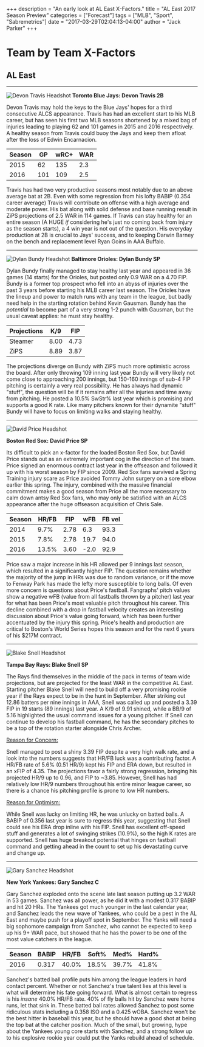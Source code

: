 +++
description = "An early look at AL East X-Factors."
title = "AL East 2017 Season Preview"
categories = ["Forecast"]
tags = ["MLB", "Sport", "Sabremetrics"]
date = "2017-03-29T02:04:13-04:00"
author = "Jack Parker"
+++

# Team by Team X-Factors

## AL East
____
![Devon Travis Headshot](/static/devonTravisHeadshot.png)
**Toronto Blue Jays: Devon Travis 2B**

Devon Travis may hold the keys to the Blue Jays' hopes for a third consecutive ALCS appearance. Travis has had an excellent start to his MLB career, but has seen his first two MLB seasons shortened by a mixed bag of injuries leading to playing 62 and 101 games in 2015 and 2016 respectively. A healthy season from Travis could buoy the Jays and keep them afloat after the loss of Edwin Encarnacion.



Season | GP | wRC+ | WAR
--- | --- | --- | ---
2015 | 62 | 135 | 2.3
2016 | 101 | 109 | 2.5



Travis has had two very productive seasons most notably due to an above average bat at 2B. Even with some regression from his lofty BABIP (0.354 career average) Travis will contribute on offense with a high average and moderate power. His bat along with solid defense and base running result in ZiPS projections of 2.5 WAR in 114 games. If Travis can stay healthy for an entire season (A HUGE *if* considering he's just no coming back from injury as the season starts), a 4 win year is not out of the question. His everyday production at 2B is crucial to Jays' success, and to keeping Darwin Barney on the bench and replacement level Ryan Goins in AAA Buffalo.

____

![Dylan Bundy Headshot](/static/dylanBundyHeadshot.png)
**Baltimore Orioles: Dylan Bundy SP**

Dylan Bundy finally managed to stay healthy last year and appeared in 36 games (14 starts) for the Orioles, but posted only 0.9 WAR on a 4.70 FIP.  Bundy is a former top prospect who fell into an abyss of injuries over the past 3 years before starting his MLB career last season. The Orioles have the lineup and power to match runs with any team in the league, but badly need help in the starting rotation behind Kevin Gausman. Bundy has the *potential* to become part of a very strong 1-2 punch with Gausman, but the usual caveat applies: he must stay healthy.



Projections | K/9 | FIP
--- | --- | ---
Steamer | 8.00 | 4.73
ZiPS | 8.89 | 3.87



The projections diverge on Bundy with ZiPS much more optimistic across the board. After only throwing 109 inning last year Bundy will very likely not come close to approaching 200 innings, but 150-160 innings of sub-4 FIP pitching is certainly a very real possibility. He has always had dynamic "stuff", the question will be if it remains after all the injuries and time away from pitching. He posted a 10.5% SwStr% last year which is promising and supports a good K rate. Like many pitchers known for their dynamite "stuff" Bundy will have to focus on limiting walks and staying healthy.

____

![David Price Headshot](/static/davidPriceHeadshot.png)

**Boston Red Sox:**  **David Price  SP**

Its difficult to pick an x-factor for the loaded Boston Red Sox, but David Price stands out as an extremely important cog in the direction of the team. Price signed an enormous contract last year in the offseason and followed it up with his worst season by FIP since 2009. Red Sox fans survived a Spring Training injury scare as Price avoided Tommy John surgery on a sore elbow earlier this spring. The injury, combined with the massive financial commitment makes a good season from Price all the more necessary to calm down antsy Red Sox fans, who may only be satisfied with an ALCS appearance after the huge offseason acquisition of Chris Sale.



Season | HR/FB| FIP | wFB | FB vel
--- | --- | --- | --- | ---
2014 | 9.7% | 2.78 | 6.3 | 93.3
2015 | 7.8% | 2.78 | 19.7 | 94.0
2016 | 13.5% | 3.60 | -2.0 | 92.9



Price saw a major increase in his HR allowed per 9 innings last season, which resulted in a significantly higher FIP. The question remains whether the majority of the jump in HRs was due to random variance, or if the move to Fenway Park has made the lefty more susceptible to long balls. Of even more concern is questions about Price's fastball. Fangraphs' pitch values show a negative wFB (value from all fastballs thrown by a pitcher) last year for what has been Price's most valuable pitch throughout his career. This decline combined with a drop in fastball velocity creates an interesting discussion about Price's value going forward, which has been further accentuated by the injury this spring. Price's health and production are critical to Boston's World Series hopes this season and for the next 6 years of his $217M contract.

____

![Blake Snell Headshot](/static/blakeSnellHeadshot.png)

**Tampa Bay Rays: Blake Snell SP**

The Rays find themselves in the middle of the pack in terms of team wide projections, but are projected for the least WAR in the competitive AL East. Starting pitcher Blake Snell will need to build off a very promising rookie year if the Rays expect to be in the hunt in September. After striking out 12.86 batters per nine innings in AAA, Snell was called up and posted a 3.39 FIP in 19 starts (89 innings) last year. A K/9 of 9.91 shined, while a BB/9 of 5.16 highlighted the usual command issues for a young pitcher. If Snell can continue to develop his fastball command, he has the secondary pitches to be a top of the rotation starter alongside Chris Archer.


<u>Reason for Concern:</u>

Snell managed to post a shiny 3.39 FIP despite a very high walk rate, and a look into the numbers suggests that HR/FB luck was a contributing factor. A HR/FB rate of 5.6% (0.51 HR/9) kept his FIP and ERA down, but resulted in an xFIP of 4.35. The projections favor a fairly strong regression, bringing his projected HR/9 up to 0.96, and FIP to ~3.85. However, Snell has had relatively low HR/9 numbers throughout his entire minor league career, so there is a chance his pitching profile is prone to low HR numbers.



<u>Reason for Optimism:</u>

While Snell was lucky on limiting HR, he was unlucky on batted balls. A BABIP of 0.356 last year is sure to regress this year, suggesting that Snell could see his ERA drop inline with his FIP. Snell has excellent off-speed stuff and generates a lot of swinging strikes (10.9%), so the high K rates are supported. Snell has huge breakout potential that hinges on fastball command and getting ahead in the count to set up his devastating curve and change up.

____

![Gary Sanchez Headshot](/static/garySanchezHeadshot.png)

**New York Yankees: Gary Sanchez C**

Gary Sanchez exploded onto the scene late last season putting up 3.2 WAR in 53 games. Sanchez was all power, as he did it with a modest 0.317 BABIP and hit 20 HRs. The Yankees got much younger in the last calendar year, and Sanchez leads the new wave of Yankees, who could be a pest in the AL East and maybe push for a playoff spot in September. The Yanks will need a big sophomore campaign from Sanchez, who cannot be expected to keep up his 9+ WAR pace, but showed that he has the power to be one of the most value catchers in the league.


Season | BABIP | HR/FB | Soft% | Med% | Hard%
| --- | --- | --- | --- | --- | ---
2016 | 0.317 | 40.0% | 18.5% | 39.7% | 41.8%


Sanchez's batted ball profile puts him among the league leaders in hard contact percent. Whether or not Sanchez's true talent lies at this level is what will determine his fate going forward. What is almost certain to regress is his *insane* 40.0% HR/FB rate. 40% of fly balls hit by Sanchez were home runs, let that sink in. These batted ball rates allowed Sanchez to post some ridiculous stats including a 0.358 ISO and a 0.425 wOBA. Sanchez won't be the best hitter in baseball this year, but he should have a good shot at being the top bat at the catcher position. Much of the small, but growing, hype about the Yankees young core starts with Sanchez, and a strong follow up to his explosive rookie year could put the Yanks rebuild ahead of schedule.
